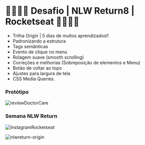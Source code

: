# 👩‍💻👩‍💻 Desafio | NLW Return8 | Rocketseat 👩‍💻👩‍💻
- Trilha Origin | 5 dias de muitos aprendizados!!
- Padronizando a estrutura
- Tags semânticas
- Evento de clique no menu
- Rolagem suave (smooth scrolling)
- Correções e melhorias (Sobreposição de elementos e Menu)
- Botão de voltar ao topo 
- Ajustes para largura de tela 
- CSS Media Queries.

### Protótipo

![reviewDoctorCare](https://user-images.githubusercontent.com/95144647/168702311-f1602db2-725b-4e2c-9a97-b35eaf356135.png)


### Semana NLW Return


![InstagramRocketseat](https://user-images.githubusercontent.com/95144647/166846006-9d9dad31-55d3-46ea-a148-c8118e6fa1a3.PNG)


![nlwreturn-origin](https://user-images.githubusercontent.com/95144647/166845371-f793a76a-a08a-425d-96b5-fd48cee2c660.png)
